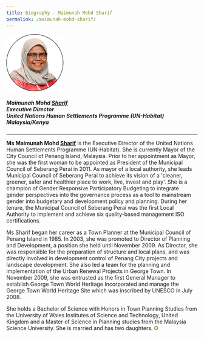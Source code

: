 ```yaml
---
title: Biography — Maimunah Mohd Sharif
permalink: /maimunah-mohd-sharif/
---
```


<div style="width:150px"><img src="/images/jury/maimunah-mohd-sharif.png" alt="Maimunah Mohd Sharif" /></div>

##### **Maimunah Mohd <u>Sharif</u>** <br> Executive Director <br> United Nations Human Settlements Programme (UN-Habitat) <br> Malaysia/Kenya

---

**Ms Maimunah Mohd <u>Sharif</u>** is the Executive Director of the United Nations Human Settlements Programme (UN‐Habitat). She is currently Mayor of the City Council of Penang Island, Malaysia. Prior to her appointment as Mayor, she was the first woman to be appointed as President of the Municipal Council of Seberang Perai in 2011. As mayor of a local authority, she leads Municipal Council of Seberang Perai to achieve its vision of a 'cleaner, greener, safer and healthier place to work, live, invest and play'. She is a champion of Gender Responsive Participatory Budgeting to integrate gender perspectives into the governance process as a tool to mainstream gender into budgetary and development policy and planning. During her tenure, the Municipal Council of Seberang Perai was the first Local Authority to implement and achieve six quality-based management ISO certifications. 

Ms Sharif began her career as a Town Planner at the Municipal Council of Penang Island in 1985. In 2003, she was promoted to Director of Planning and Development, a position she held until November 2009. As Director, she was responsible for the preparation of structure and local plans, and was directly involved in development control of Penang City projects and landscape development. She also led a team for the planning and implementation of the Urban Renewal Projects in George Town. In November 2009, she was entrusted as the first General Manager to establish George Town World Heritage Incorporated and manage the George Town World Heritage Site which was inscribed by UNESCO in July 2008. 

She holds a Bachelor of Science with Honors in Town Planning Studies from the University of Wales Institutes of Science and Technology, United Kingdom and a Master of Science in Planning studies from the Malaysia Science University. She is married and has two daughters. **<font color="#967942">O</font>**
